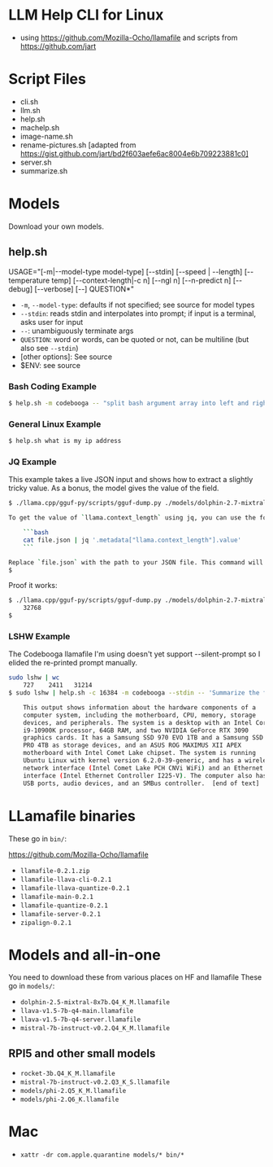 # LLM Help CLI for Linux
- using https://github.com/Mozilla-Ocho/llamafile and scripts from https://github.com/jart

# Script Files
- cli.sh
- llm.sh
- help.sh
- machelp.sh
- image-name.sh
- rename-pictures.sh [adapted from https://gist.github.com/jart/bd2f603aefe6ac8004e6b709223881c0]
- server.sh
- summarize.sh

# Models

Download your own models.

## help.sh

USAGE="[-m|--model-type model-type] [--stdin] [--speed | --length] [--temperature temp] [--context-length|-c n] [--ngl n] [--n-predict n] [--debug] [--verbose] [--] QUESTION*"

- `-m`, `--model-type`: defaults if not specified; see source for model types
- `--stdin`: reads stdin and interpolates into prompt; if input is a terminal, asks user for input
- `--`: unambiguously terminate args
- `QUESTION`: word or words, can be quoted or not, can be multiline (but also see `--stdin`)
- [other options]: See source
- $ENV: see source

### Bash Coding Example
```bash
$ help.sh -m codebooga -- "split bash argument array into left and right with double hyphen as the separator using special bash builtin functions or operators as needed "
```

### General Linux Example
```bash
$ help.sh what is my ip address
```

### JQ Example

This example takes a live JSON input and shows how to extract a slightly tricky value. As a bonus, the model gives the value of the field.

```bash
$ ./llama.cpp/gguf-py/scripts/gguf-dump.py ./models/dolphin-2.7-mixtral-8x7b.Q4_K_M.gguf --no-tensors --json | help.sh -m dolphin --stdin -- 'give me a jq cli to get the value of the named `llama.context_length` (note the dot is part of the field name) in the following JSON:'

To get the value of `llama.context_length` using jq, you can use the following command:

	```bash
	cat file.json | jq '.metadata["llama.context_length"].value'
	```

Replace `file.json` with the path to your JSON file. This command will output the value of `llama.context_length`, which is 32768 in this case.
$  
```

Proof it works:
```bash
$ ./llama.cpp/gguf-py/scripts/gguf-dump.py ./models/dolphin-2.7-mixtral-8x7b.Q4_K_M.gguf --no-tensors --json | jq '.metadata["llama.context_length"].value'
    32768
$
```

### LSHW Example

The Codebooga llamafile I'm using doesn't yet support --silent-prompt so I elided the re-printed prompt manually.
```bash
sudo lshw | wc 
    727    2411   31214
$ sudo lshw | help.sh -c 16384 -m codebooga --stdin -- 'Summarize the following lshw output:\n\n'

	This output shows information about the hardware components of a
	computer system, including the motherboard, CPU, memory, storage
	devices, and peripherals. The system is a desktop with an Intel Core
	i9-10900K processor, 64GB RAM, and two NVIDIA GeForce RTX 3090
	graphics cards. It has a Samsung SSD 970 EVO 1TB and a Samsung SSD 990
	PRO 4TB as storage devices, and an ASUS ROG MAXIMUS XII APEX
	motherboard with Intel Comet Lake chipset. The system is running
	Ubuntu Linux with kernel version 6.2.0-39-generic, and has a wireless
	network interface (Intel Comet Lake PCH CNVi WiFi) and an Ethernet
	interface (Intel Ethernet Controller I225-V). The computer also has
	USB ports, audio devices, and an SMBus controller.  [end of text]
```

# LLamafile binaries
These go in `bin/`:

https://github.com/Mozilla-Ocho/llamafile
- `llamafile-0.2.1.zip`
- `llamafile-llava-cli-0.2.1`
- `llamafile-llava-quantize-0.2.1`
- `llamafile-main-0.2.1`
- `llamafile-quantize-0.2.1`
- `llamafile-server-0.2.1`
- `zipalign-0.2.1`

# Models and all-in-one
You need to download these from various places on HF and llamafile
These go in `models/`:

- `dolphin-2.5-mixtral-8x7b.Q4_K_M.llamafile`
- `llava-v1.5-7b-q4-main.llamafile`
- `llava-v1.5-7b-q4-server.llamafile`
- `mistral-7b-instruct-v0.2.Q4_K_M.llamafile`

## RPI5 and other small models
- `rocket-3b.Q4_K_M.llamafile`
- `mistral-7b-instruct-v0.2.Q3_K_S.llamafile`
- `models/phi-2.Q5_K_M.llamafile`
- `models/phi-2.Q6_K.llamafile`

# Mac
- `xattr -dr com.apple.quarantine models/* bin/*`
